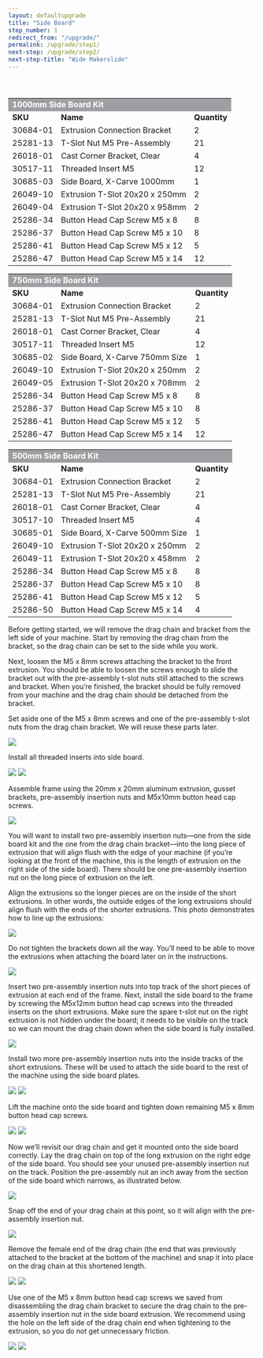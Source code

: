 ```yaml
---
layout: defaultupgrade
title: "Side Board"
step_number: 1
redirect_from: "/upgrade/"
permalink: /upgrade/step1/
next-step: /upgrade/step2/
next-step-title: "Wide Makerslide"
---
```


<div class="bom">
<div class="panel-group" id="side-board-accordion" role="tablist" aria-multiselectable="true">
<div class="panel panel-default">
<a data-toggle="collapse" data-parent="#side-board-accordion" href="#side-board" aria-expanded="false" aria-controls="side-board" style="color:#fff;background:#9D9FA2" class="panel-heading" role="tab" id="side-board-header">
<h4 class="panel-title">
<strong>Bill of Materials</strong>
</h4>
<div class="expand-icons">
<i class="fa fa-plus"></i>
<i class="fa fa-minus"></i>
</div>
</a>
<div id="side-board" class="panel-collapse collapse" role="tabpanel" aria-labelledby="side-board-header">
<div class="panel-body">

<table>
  <tr>
    <td style="color:#fff;background: #9D9FA2" colspan="3">
      <b>1000mm Side Board Kit</b>
    </td>
  </tr>
  <tr>
    <td>
      <b>SKU</b>
    </td>
    <td>
      <b>Name</b>
    </td>
    <td>
      <b>Quantity</b>
    </td>
  </tr>
  <tr>
    <td>
      30684-01
    </td>
    <td>
      Extrusion Connection Bracket
    </td>
    <td>
      2
    </td>
  </tr>
  <tr>
    <td>
      25281-13
    </td>
    <td>
      T-Slot Nut M5 Pre-Assembly
    </td>
    <td>
      21
    </td>
  </tr>
  <tr>
    <td>
      26018-01
    </td>
    <td>
      Cast Corner Bracket, Clear
    </td>
    <td>
      4
    </td>
  </tr>
  <tr>
    <td>
      30517-11
    </td>
    <td>
      Threaded Insert M5
    </td>
    <td>
      12
    </td>
  </tr>
  <tr>
    <td>
      30685-03
    </td>
    <td>
      Side Board, X-Carve 1000mm
    </td>
    <td>
      1
    </td>
  </tr>
  <tr>
    <td>
      26049-10
    </td>
    <td>
      Extrusion T-Slot 20x20 x 250mm
    </td>
    <td>
      2
    </td>
  </tr>
  <tr>
    <td>
      26049-04
    </td>
    <td>
      Extrusion T-Slot 20x20 x 958mm
    </td>
    <td>
      2
    </td>
  </tr>
  <tr>
    <td>
      25286-34
    </td>
    <td>
      Button Head Cap Screw M5 x 8
    </td>
    <td>
      8
    </td>
  </tr>
  <tr>
    <td>
      25286-37
    </td>
    <td>
      Button Head Cap Screw M5 x 10
    </td>
    <td>
      8
    </td>
  </tr>
  <tr>
    <td>
      25286-41
    </td>
    <td>
      Button Head Cap Screw M5 x 12
    </td>
    <td>
      5
    </td>
  </tr>
  <tr>
    <td>
      25286-47
    </td>
    <td>
      Button Head Cap Screw M5 x 14
    </td>
    <td>
      12
    </td>
  </tr>
</table>
<table>
  <tr>
    <td style="color:#fff;background: #9D9FA2" colspan="3">
      <b>750mm Side Board Kit</b>
    </td>
  </tr>
  <tr>
    <td>
      <b>SKU</b>
    </td>
    <td>
      <b>Name</b>
    </td>
    <td>
      <b>Quantity</b>
    </td>
  </tr>
  <tr>
    <td>
      30684-01
    </td>
    <td>
      Extrusion Connection Bracket
    </td>
    <td>
      2
    </td>
  </tr>
  <tr>
    <td>
      25281-13
    </td>
    <td>
      T-Slot Nut M5 Pre-Assembly
    </td>
    <td>
      21
    </td>
  </tr>
  <tr>
    <td>
      26018-01
    </td>
    <td>
      Cast Corner Bracket, Clear
    </td>
    <td>
      4
    </td>
  </tr>
  <tr>
    <td>
      30517-11
    </td>
    <td>
      Threaded Insert M5
    </td>
    <td>
      12
    </td>
  </tr>
  <tr>
    <td>
      30685-02
    </td>
    <td>
      Side Board, X-Carve 750mm Size
    </td>
    <td>
      1
    </td>
  </tr>
  <tr>
    <td>
      26049-10
    </td>
    <td>
      Extrusion T-Slot 20x20 x 250mm
    </td>
    <td>
      2
    </td>
  </tr>
  <tr>
    <td>
      26049-05
    </td>
    <td>
      Extrusion T-Slot 20x20 x 708mm
    </td>
    <td>
      2
    </td>
  </tr>
  <tr>
    <td>
      25286-34
    </td>
    <td>
      Button Head Cap Screw M5 x 8
    </td>
    <td>
      8
    </td>
  </tr>
  <tr>
    <td>
      25286-37
    </td>
    <td>
      Button Head Cap Screw M5 x 10
    </td>
    <td>
      8
    </td>
  </tr>
  <tr>
    <td>
      25286-41
    </td>
    <td>
      Button Head Cap Screw M5 x 12
    </td>
    <td>
      5
    </td>
  </tr>
  <tr>
    <td>
      25286-47
    </td>
    <td>
      Button Head Cap Screw M5 x 14
    </td>
    <td>
      12
    </td>
  </tr>
</table>
<table>
  <tr>
    <td style="color:#fff;background: #9D9FA2" colspan="3">
      <b>500mm Side Board Kit</b>
    </td>
  </tr>
  <tr>
    <td>
      <b>SKU</b>
    </td>
    <td>
      <b>Name</b>
    </td>
    <td>
      <b>Quantity</b>
    </td>
  </tr>
  <tr>
    <td>
      30684-01
    </td>
    <td>
      Extrusion Connection Bracket
    </td>
    <td>
      2
    </td>
  </tr>
  <tr>
    <td>
      25281-13
    </td>
    <td>
      T-Slot Nut M5 Pre-Assembly
    </td>
    <td>
      21
    </td>
  </tr>
  <tr>
    <td>
      26018-01
    </td>
    <td>
      Cast Corner Bracket, Clear
    </td>
    <td>
      4
    </td>
  </tr>
  <tr>
    <td>
      30517-10
    </td>
    <td>
      Threaded Insert M5
    </td>
    <td>
      4
    </td>
  </tr>
  <tr>
    <td>
      30685-01
    </td>
    <td>
      Side Board, X-Carve 500mm Size
    </td>
    <td>
      1
    </td>
  </tr>
  <tr>
    <td>
      26049-10
    </td>
    <td>
      Extrusion T-Slot 20x20 x 250mm
    </td>
    <td>
      2
    </td>
  </tr>
  <tr>
    <td>
      26049-11
    </td>
    <td>
      Extrusion T-Slot 20x20 x 458mm
    </td>
    <td>
      2
    </td>
  </tr>
  <tr>
    <td>
      25286-34
    </td>
    <td>
      Button Head Cap Screw M5 x 8
    </td>
    <td>
      8
    </td>
  </tr>
  <tr>
    <td>
      25286-37
    </td>
    <td>
      Button Head Cap Screw M5 x 10
    </td>
    <td>
      8
    </td>
  </tr>
  <tr>
    <td>
      25286-41
    </td>
    <td>
      Button Head Cap Screw M5 x 12
    </td>
    <td>
      5
    </td>
  </tr>
  <tr>
    <td>
      25286-50
    </td>
    <td>
      Button Head Cap Screw M5 x 14
    </td>
    <td>
      4
    </td>
  </tr>
</table>
</div>
</div>
</div>
</div>
</div>


Before getting started, we will remove the drag chain and bracket from the left side of your machine. Start by removing the drag chain from the bracket, so the drag chain can be set to the side while you work.

Next, loosen the M5 x 8mm screws attaching the bracket to the front extrusion. You should be able to loosen the screws enough to slide the bracket out with the pre-assembly t-slot nuts still attached to the screws and bracket. When you’re finished, the bracket should be fully removed from your machine and the drag chain should be detached from the bracket.

Set aside one of the M5 x 8mm screws and one of the pre-assembly t-slot nuts from the drag chain bracket. We will reuse these parts later. 

<img src="../photo/jpfs_DSC3452.jpg">

Install all threaded inserts into side board. 

<img src="../photo/jpfs_DSC2932.jpg">
<img src="../photo/P4220538jpg01.jpg">

Assemble frame using the 20mm x 20mm aluminum extrusion, gusset brackets, pre-assembly insertion nuts and M5x10mm button head cap screws. 

<img src="../photo/P4220540jpg03.jpg">

You will want to install two pre-assembly insertion nuts—one from the side board kit and the one from the drag chain bracket—into the long piece of extrusion that will align flush with the edge of your machine (if you’re looking at the front of the machine, this is the length of extrusion on the right side of the side board). There should be one pre-assembly insertion nut on the long piece of extrusion on the left. 

Align the extrusions so the longer pieces are on the inside of the short extrusions. In other words, the outside edges of the long extrusions should align flush with the ends of the shorter extrusions. This photo demonstrates how to line up the extrusions:

<img src="../photo/P4220545jpg08.jpg">

Do not tighten the brackets down all the way. You’ll need to be able to move the extrusions when attaching the board later on in the instructions. 

<img src="../photo/P4220548jpg11.jpg">

Insert two pre-assembly insertion nuts into top track of the short pieces of extrusion at each end of the frame. Next, install the side board to the frame by screwing the M5x12mm button head cap screws into the threaded inserts on the short extrusions. Make sure the spare t-slot nut on the right extrusion is not hidden under the board; it needs to be visible on the track so we can mount the drag chain down when the side board is fully installed.

<img src="../photo/jpfs_DSC2935.jpg">

Install two more pre-assembly insertion nuts into the inside tracks of the short extrusions. These will be used to attach the side board to the rest of the machine using the side board plates.

<img src="../photo/P4220549jpg12.jpg">
<img src="../photo/P4220559jpg22.jpg">


Lift the machine onto the side board and tighten down remaining M5 x 8mm button head cap screws.

<img src="../photo/P4220560jpg23.jpg">
<img src="../photo/P4220563jpg26.jpg">

Now we’ll revisit our drag chain and get it mounted onto the side board correctly. 
Lay the drag chain on top of the long extrusion on the right edge of the side board. You should see your unused pre-assembly insertion nut on the track. Position the pre-assembly nut an inch away from the section of the side board which narrows, as illustrated below. 

<img src="../photo/jpfs_DSC3454.jpg">

Snap off the end of your drag chain at this point, so it will align with the pre-assembly insertion nut. 

<img src="../photo/jpfs_DSC3449.jpg">

Remove the female end of the drag chain (the end that was previously attached to the bracket at the bottom of the machine) and snap it into place on the drag chain at this shortened length. 

<img src="../photo/jpfs_DSC3451.jpg">
<img src="../photo/jpfs_DSC3448.jpg">

Use one of the M5 x 8mm button head cap screws we saved from disassembling the drag chain bracket to secure the drag chain to the pre-assembly insertion nut in the side board extrusion. We recommend using the hole on the left side of the drag chain end when tightening to the extrusion, so you do not get unnecessary friction. 

<img src="../photo/jpfs_DSC3447.jpg">
<img src="../photo/jpfs_DSC3446.jpg">
